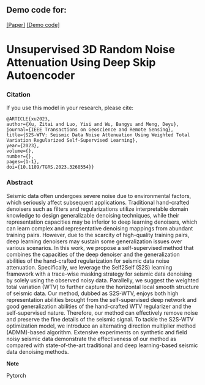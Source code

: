 ## Demo code for:


[[Paper]](https://ieeexplore.ieee.org/document/10105620)
[[Demo code]](https://github.com/XuZitai/S2S-WTV/S2S_WTV.py)
# Unsupervised 3D Random Noise Attenuation Using Deep Skip Autoencoder  


### Citation

If you use this model in your research, please cite:

    @ARTICLE{xu2023,
    author={Xu, Zitai and Luo, Yisi and Wu, Bangyu and Meng, Deyu},
    journal={IEEE Transactions on Geoscience and Remote Sensing}, 
    title={S2S-WTV: Seismic Data Noise Attenuation Using Weighted Total Variation Regularized Self-Supervised Learning}, 
    year={2023},
    volume={},
    number={},
    pages={1-1},
    doi={10.1109/TGRS.2023.3268554}}
     

### Abstract

Seismic data often undergoes severe noise due to environmental factors, which seriously affect subsequent applications. Traditional hand-crafted denoisers such as filters and regularizations utilize interpretable domain knowledge to design generalizable denoising techniques, while their representation capacities may be inferior to deep learning denoisers, which can learn complex and representative denoising mappings from abundant training pairs. However, due to the scarcity of high-quality training pairs, deep learning denoisers may sustain some generalization issues over various scenarios. In this work, we propose a self-supervised method that combines the capacities of the deep denoiser and the generalization abilities of the hand-crafted regularization for seismic data noise attenuation. Specifically, we leverage the Self2Self (S2S) learning framework with a trace-wise masking strategy for seismic data denoising by solely using the observed noisy data. Parallelly, we suggest the weighted total variation (WTV) to further capture the horizontal local smooth structure of seismic data. Our method, dubbed as S2S-WTV, enjoys both high representation abilities brought from the self-supervised deep network and good generalization abilities of the hand-crafted WTV regularizer and the self-supervised nature. Therefore, our method can effectively remove noise and preserve the fine details of the seismic signal. To tackle the S2S-WTV optimization model, we introduce an alternating direction multiplier method (ADMM)-based algorithm. Extensive experiments on synthetic and field noisy seismic data demonstrate the effectiveness of our method as compared with state-of-the-art traditional and deep learning-based seismic data denoising methods.
 

**Note**

Pytorch
